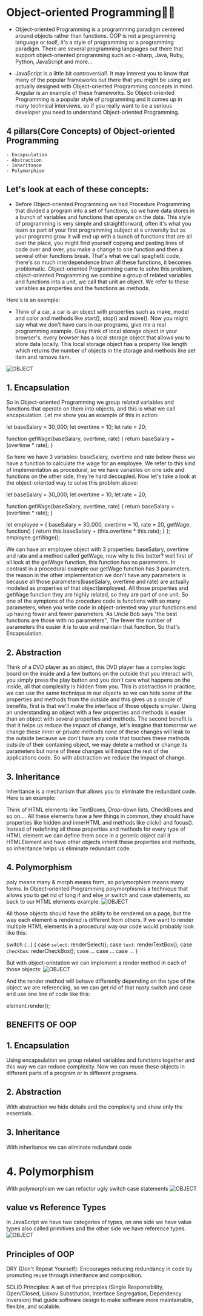 # Object-oriented Programming👨‍💻

- Object-oriented Programming is a programming paradigm centered around objects rather than functions. OOP is not a programming language or tool!, it's a style of programming or a programming paradigm. There are several programming languages out there that support object-oriented programming such as c-sharp, Java, Ruby, Python, JavaScript and more...

- JavaScript is a little bit controversial!. It may interest you to know that many of the popular frameworks out there that you might be using are actually designed with Object-oriented Programming concepts in mind. Angular is an example of these frameworks. So Object-oriented Programming is a popular style of programming and it comes up in many technical interviews, so if you really want to be a serious developer you need to understand Object-oriented Programming.

## 4 pillars(Core Concepts) of Object-oriented Programming

    - Encapsulation
    - Abstraction
    - Inheritance
    - Polymorphism

## Let's look at each of these concepts:

- Before Object-oriented Programming we had Procedure Programming that divided a program into a set of functions, so we have data stores in a bunch of variables and functions that operate on the data. This style of programming is very simple and straightforward, often it's what you learn as part of your first programming subject at a university but as your programs grow it will end up with a bunch of functions that are all over the place, you might find yourself copying and pasting lines of code over and over, you make a change to one function and then a several other functions break. That's what we call spaghetti code, there's so much interdependence btwn all these functions, it becomes problematic. Object-oriented Programming came to solve this problem, object-oriented Programming we combine a group of related variables and functions into a unit, we call that unit an object. We refer to these variables as properties and the functions as methods.

Here's is an example:

- Think of a car, a car is an object with properties such as make, model and color and methods like start(), stop() and move(). Now you might say what we don't have cars in our programs, give me a real programming example. Okay think of local storage object in your browser's, every browser has a local storage object that allows you to store data locally. This local storage object has a property like length which returns the number of objects in the storage and methods like set item and remove item.

![OBJECT](https://private-user-images.githubusercontent.com/125453474/326393800-36b4bd05-1ecc-4b25-a6d1-36de4c3d17e6.png?jwt=eyJhbGciOiJIUzI1NiIsInR5cCI6IkpXVCJ9.eyJpc3MiOiJnaXRodWIuY29tIiwiYXVkIjoicmF3LmdpdGh1YnVzZXJjb250ZW50LmNvbSIsImtleSI6ImtleTUiLCJleHAiOjE3MTg1NzE2MzQsIm5iZiI6MTcxODU3MTMzNCwicGF0aCI6Ii8xMjU0NTM0NzQvMzI2MzkzODAwLTM2YjRiZDA1LTFlY2MtNGIyNS1hNmQxLTM2ZGU0YzNkMTdlNi5wbmc_WC1BbXotQWxnb3JpdGhtPUFXUzQtSE1BQy1TSEEyNTYmWC1BbXotQ3JlZGVudGlhbD1BS0lBVkNPRFlMU0E1M1BRSzRaQSUyRjIwMjQwNjE2JTJGdXMtZWFzdC0xJTJGczMlMkZhd3M0X3JlcXVlc3QmWC1BbXotRGF0ZT0yMDI0MDYxNlQyMDU1MzRaJlgtQW16LUV4cGlyZXM9MzAwJlgtQW16LVNpZ25hdHVyZT1mMDIxYmZhMjJiOTY2ZDNlZjZlMTgwODY4NjhhOThiMzA3YmQzZDcwZWM2N2Y2YTZjMTlkMTk5M2JkYzUxMmZmJlgtQW16LVNpZ25lZEhlYWRlcnM9aG9zdCZhY3Rvcl9pZD0wJmtleV9pZD0wJnJlcG9faWQ9MCJ9.D7jQGxvZYnJAMGZOCzERd7OgRKyK8uXy1NXtn6mWnds)

## 1. Encapsulation

So in Object-oriented Programming we group related variables and functions that operate on them into objects, and this is what we call encapsulation. Let me show you an example of this in action:


let baseSalary = 30_000;
let overtime = 10;
let rate = 20;

function getWage(baseSalary, overtime, rate) {
  return baseSalary + (overtime * rate);
}

So here we have 3 variables: baseSalary, overtime and rate below these we have a function to calculate the wage for an employee. We refer to this kind of implementation as procedural, so we have variables on one side and functions on the other side, they're hard decoupled. Now let's take a look at the object-oriented way to solve this problem above:


let baseSalary = 30_000;
let overtime = 10;
let rate = 20;

function getWage(baseSalary, overtime, rate) {
  return baseSalary + (overtime * rate);
}

let employee = {
  baseSalary = 30_000,
  overtime = 10,
  rate = 20,
  getWage: function() {
    return this.baseSalary + (this.overtime * this.rate);
  }
};
employee.getWage();


We can have an employee object with 3 properties: baseSalary, overtime and rate and a method called getWage, now why is this better? well first of all look at the getWage function, this function has no parameters. In contrast in a procedural example our getWage function has 3 parameters, the reason in the other implementation we don't have any parameters is because all those parameters(baseSalary, overtime and rate) are actually modeled as properties of that object(employee). All those properties and getWage function they are highly related, so they are part of one unit. So one of the symptons of the procedure code is functions with so many parameters, when you write code in object-oriented way your functions end up having fewer and fewer parameters. As Uncle Bob says "the best functions are those with no parameters", The fewer the number of parameters the easier it is to use and maintain that function. So that's Encapsulation.

## 2. Abstraction

Think of a DVD player as an object, this DVD player has a complex logic board on the inside and a few buttons on the outside that you interact with, you simply press the play button and you don't care what happens on the inside, all that complexity is hidden from you. This is abstraction in practice, we can use the same technique in our objects so we can hide some of the properties and methods from the outside and this gives us a couple of benefits, first is that we'll make the interface of those objects simpler. Using an understanding an object with a few properties and methods is easier than an object with several properties and methods. The second benefit is that it helps us reduce the impact of change, let's imagine that tomorrow we change these inner or private methods none of these changes will leak to the outside because we don't have any code that touches these methods outside of their containing object, we may delete a method or change its parameters but none of these changes will impact the rest of the applications code. So with abstraction we reduce the impact of change.

## 3. Inheritance

Inheritance is a mechanism that allows you to eliminate the redundant code. Here is an example:

Think of HTML elements like TextBoxes, Drop-down lists, CheckBoxes and so on.... All these elements have a few things in common, they should have properties like hidden and innerHTML and methods like click() and focus(). Instead of redefining all those properties and methods for every type of HTML element we can define them once in a generic object call it HTMLElement and have other objects inherit these properties and methods, so inheritance helps us eliminate redundant code.

## 4. Polymorphism
poly means many & morph means form, so polymorphism means many forms. In Object-oriented Programming polymorphismis a technique that allows you to get rid of long if and else or switch and case statements, so back to our HTML elements example:
![OBJECT](https://private-user-images.githubusercontent.com/125453474/326386457-dfff2d30-7118-48b8-8bf0-20f59b6269ad.png?jwt=eyJhbGciOiJIUzI1NiIsInR5cCI6IkpXVCJ9.eyJpc3MiOiJnaXRodWIuY29tIiwiYXVkIjoicmF3LmdpdGh1YnVzZXJjb250ZW50LmNvbSIsImtleSI6ImtleTUiLCJleHAiOjE3MTg1NzE2MzQsIm5iZiI6MTcxODU3MTMzNCwicGF0aCI6Ii8xMjU0NTM0NzQvMzI2Mzg2NDU3LWRmZmYyZDMwLTcxMTgtNDhiOC04YmYwLTIwZjU5YjYyNjlhZC5wbmc_WC1BbXotQWxnb3JpdGhtPUFXUzQtSE1BQy1TSEEyNTYmWC1BbXotQ3JlZGVudGlhbD1BS0lBVkNPRFlMU0E1M1BRSzRaQSUyRjIwMjQwNjE2JTJGdXMtZWFzdC0xJTJGczMlMkZhd3M0X3JlcXVlc3QmWC1BbXotRGF0ZT0yMDI0MDYxNlQyMDU1MzRaJlgtQW16LUV4cGlyZXM9MzAwJlgtQW16LVNpZ25hdHVyZT02OWEwMTI5Y2NhZDZhYTc0NjExYzMyMWJlMWE2NjhkMTQxYjFhN2QwMjY2YzM3ZDA5ZjgwYmUxZDIyOTE3MGI1JlgtQW16LVNpZ25lZEhlYWRlcnM9aG9zdCZhY3Rvcl9pZD0wJmtleV9pZD0wJnJlcG9faWQ9MCJ9.sPUctj4skBdGhSLgc07b5UJRtHh8__sgqLVtdhM5qt4)

All those objects should have the ability to be rendered on a page, but the way each element is rendered is different from others. If we want to render multiple HTML elements in a procedural way our code would probably look like this:


switch (...) {
  case `select`: renderSelect();
  case `text`: renderTextBox();
  case `checkbox`: rederCheckBox();
  case ...
  case ...
  case ...
}

But with object-orintation we can implement a render method in each of those objects:
![OBJECT](https://private-user-images.githubusercontent.com/125453474/326390298-1fb4befe-5126-42bd-901c-2181c6b69e3d.png?jwt=eyJhbGciOiJIUzI1NiIsInR5cCI6IkpXVCJ9.eyJpc3MiOiJnaXRodWIuY29tIiwiYXVkIjoicmF3LmdpdGh1YnVzZXJjb250ZW50LmNvbSIsImtleSI6ImtleTUiLCJleHAiOjE3MTg1NzE2MzQsIm5iZiI6MTcxODU3MTMzNCwicGF0aCI6Ii8xMjU0NTM0NzQvMzI2MzkwMjk4LTFmYjRiZWZlLTUxMjYtNDJiZC05MDFjLTIxODFjNmI2OWUzZC5wbmc_WC1BbXotQWxnb3JpdGhtPUFXUzQtSE1BQy1TSEEyNTYmWC1BbXotQ3JlZGVudGlhbD1BS0lBVkNPRFlMU0E1M1BRSzRaQSUyRjIwMjQwNjE2JTJGdXMtZWFzdC0xJTJGczMlMkZhd3M0X3JlcXVlc3QmWC1BbXotRGF0ZT0yMDI0MDYxNlQyMDU1MzRaJlgtQW16LUV4cGlyZXM9MzAwJlgtQW16LVNpZ25hdHVyZT1jNzNjYjUzYWI2NzllZGNhZmE3NzU0YmZiZWJiMjFhOTUzYjFjNTVmZjJmZmNlZmUwOWFlYWYyMTI3NjNhZjFjJlgtQW16LVNpZ25lZEhlYWRlcnM9aG9zdCZhY3Rvcl9pZD0wJmtleV9pZD0wJnJlcG9faWQ9MCJ9.cT0---lq5oTpkACVdspu8RD4OXEv_pJe20uNlubRAZ0)

And the render method will behave differently depending on the type of the object we are referencing, so we can get rid of that nasty switch and case and use one line of code like this:

element.render();

## BENEFITS OF OOP

## 1. Encapsulation

Using encapsulation we group related variables and functions together and this way we can reduce complexity. Now we can reuse these objects in different parts of a program or in different programs.

## 2. Abstraction

With abstraction we hide details and the complexity and show only the essentials.

## 3. Inheritance

With inheritance we can eliminate redundant code

# 4. Polymorphism
With polymorphism we can refactor ugly switch case statements
![OBJECT](https://private-user-images.githubusercontent.com/125453474/326394637-bcc72d8f-17b6-42a1-b6f2-e0bcbe42f2af.png?jwt=eyJhbGciOiJIUzI1NiIsInR5cCI6IkpXVCJ9.eyJpc3MiOiJnaXRodWIuY29tIiwiYXVkIjoicmF3LmdpdGh1YnVzZXJjb250ZW50LmNvbSIsImtleSI6ImtleTUiLCJleHAiOjE3MTg1NzE2MzQsIm5iZiI6MTcxODU3MTMzNCwicGF0aCI6Ii8xMjU0NTM0NzQvMzI2Mzk0NjM3LWJjYzcyZDhmLTE3YjYtNDJhMS1iNmYyLWUwYmNiZTQyZjJhZi5wbmc_WC1BbXotQWxnb3JpdGhtPUFXUzQtSE1BQy1TSEEyNTYmWC1BbXotQ3JlZGVudGlhbD1BS0lBVkNPRFlMU0E1M1BRSzRaQSUyRjIwMjQwNjE2JTJGdXMtZWFzdC0xJTJGczMlMkZhd3M0X3JlcXVlc3QmWC1BbXotRGF0ZT0yMDI0MDYxNlQyMDU1MzRaJlgtQW16LUV4cGlyZXM9MzAwJlgtQW16LVNpZ25hdHVyZT1hYTk4Yzg1MTczOWNhZTdiMzY0NDM4ZDQ1MWMzYzQ2YTk0NWM3N2NlMWJkNzI5NDEwNTcyOTRlZmY0ZDRiYWNhJlgtQW16LVNpZ25lZEhlYWRlcnM9aG9zdCZhY3Rvcl9pZD0wJmtleV9pZD0wJnJlcG9faWQ9MCJ9.tZ7Qr8oP-zgHeLZmqPiclWMcbpXgdwMP0o8jHzgZXYA)

## value vs Reference Types

In JavaScript we have two categories of types, on one side we have value types also called primitives and the other side we have reference types.
![OBJECT](https://private-user-images.githubusercontent.com/125453474/326732732-b903f40e-40f3-424d-bf3a-c2edbfadd993.png?jwt=eyJhbGciOiJIUzI1NiIsInR5cCI6IkpXVCJ9.eyJpc3MiOiJnaXRodWIuY29tIiwiYXVkIjoicmF3LmdpdGh1YnVzZXJjb250ZW50LmNvbSIsImtleSI6ImtleTUiLCJleHAiOjE3MTg1NzE2MzQsIm5iZiI6MTcxODU3MTMzNCwicGF0aCI6Ii8xMjU0NTM0NzQvMzI2NzMyNzMyLWI5MDNmNDBlLTQwZjMtNDI0ZC1iZjNhLWMyZWRiZmFkZDk5My5wbmc_WC1BbXotQWxnb3JpdGhtPUFXUzQtSE1BQy1TSEEyNTYmWC1BbXotQ3JlZGVudGlhbD1BS0lBVkNPRFlMU0E1M1BRSzRaQSUyRjIwMjQwNjE2JTJGdXMtZWFzdC0xJTJGczMlMkZhd3M0X3JlcXVlc3QmWC1BbXotRGF0ZT0yMDI0MDYxNlQyMDU1MzRaJlgtQW16LUV4cGlyZXM9MzAwJlgtQW16LVNpZ25hdHVyZT05ZTNhZWVmZTIwNjhkZjJlN2U2YjI3ZjEwYThkZWJhNDc3MTM1ZDFiYzk5MzkwYTQ4YzFmMDlmZGIzM2M3MGQ0JlgtQW16LVNpZ25lZEhlYWRlcnM9aG9zdCZhY3Rvcl9pZD0wJmtleV9pZD0wJnJlcG9faWQ9MCJ9.ZLEJU-3nEihpDA8hXN_avcErBpA1DHND-6Dt5MraOv0)

## Principles of OOP

DRY (Don't Repeat Yourself): Encourages reducing redundancy in code by promoting reuse through inheritance and composition.

SOLID Principles: A set of five principles (Single Responsibility, Open/Closed, Liskov Substitution, Interface Segregation, Dependency Inversion) that guide software design to make software more maintainable, flexible, and scalable.
